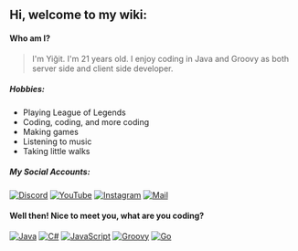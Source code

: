 ## Hi, welcome to my wiki:

#### Who am I?
> I'm Yiğit.
> I'm 21 years old.
> I enjoy coding in Java and Groovy as both server side and client side developer.

##### Hobbies:
- Playing League of Legends
- Coding, coding, and more coding
- Making games
- Listening to music
- Taking little walks

##### My Social Accounts:
[![Discord](https://img.shields.io/badge/Discord-5865F2?style=flat-square&logo=discord&logoColor=white)](https://discord.com/users/1078342402743488532)
[![YouTube](https://img.shields.io/badge/YouTube-FF0000?style=flat-square&logo=youtube&logoColor=white)](https://www.youtube.com/channel/ozaiithejava)
[![Instagram](https://img.shields.io/badge/Instagram-E4405F?style=flat-square&logo=instagram&logoColor=white)](https://www.instagram.com/yigit.java/)
[![Mail](https://img.shields.io/badge/Mail-D14836?style=flat-square&logo=gmail&logoColor=white)](mailto:ozaiiofficial@gmail.com)

#### Well then! Nice to meet you, what are you coding?
[<img src="https://img.shields.io/badge/-Java-007396?style=flat-square&logo=java&logoColor=black" alt="Java" />](#)
[<img src="https://img.shields.io/badge/-C%23-800080?style=flat-square&logo=c-sharp&logoColor=white" alt="C#" />](#)
[<img src="https://img.shields.io/badge/-JavaScript-F7DF1E?style=flat-square&logo=javascript&logoColor=black" alt="JavaScript" />](#)
[<img src="https://img.shields.io/badge/-Groovy-4298B8?style=flat-square&logo=apache-groovy&logoColor=black" alt="Groovy" />](#)
[<img src="https://img.shields.io/badge/-Go-00ADD8?style=flat-square&logo=go&logoColor=white" alt="Go" />](#)

